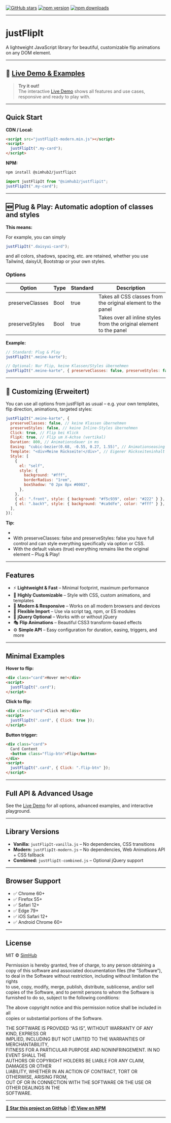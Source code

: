 [![GitHub stars](https://img.shields.io/github/stars/SimHub/justFlipIt.svg?style=social)](https://github.com/SimHub/justFlipIt)
[![npm version](https://img.shields.io/npm/v/@simhub2/justflipit.svg)](https://www.npmjs.com/package/@simhub2/justflipit)
[![npm downloads](https://img.shields.io/npm/dt/@simhub2/justflipit.svg)](https://www.npmjs.com/package/@simhub2/justflipit)

---

# justFlipIt

A lightweight JavaScript library for beautiful, customizable flip animations on any DOM element.

---

## 🚀 [Live Demo & Examples](https://SimHub.github.io/justFlipIt/)

> **Try it out!**  
> The interactive [Live Demo](https://SimHub.github.io/justFlipIt/) shows all features and use cases, responsive and ready to play with.

---

## Quick Start

**CDN / Local:**

```html
<script src="justFlipIt-modern.min.js"></script>
<script>
  justFlipIt(".my-card");
</script>
```

**NPM:**

```bash
npm install @simhub2/justflipit
```

```js
import justFlipIt from "@simhub2/justflipit";
justFlipIt(".my-card");
```

---

## 🆕 Plug & Play: Automatic adoption of classes and styles

**This means:**

For example, you can simply

```js
justFlipIt(".daisyui-card");
```

and all colors, shadows, spacing, etc. are retained, whether you use Tailwind, daisyUI, Bootstrap or your own styles.

### **Options**

| Option          | Type | Standard | Description                                                         |
| --------------- | ---- | -------- | ------------------------------------------------------------------- |
| preserveClasses | Bool | true     | Takes all CSS classes from the original element to the panel        |
| preserveStyles  | Bool | true     | Takes over all inline styles from the original element to the panel |

**Example:**

```js
// Standard: Plug & Play
justFlipIt(".meine-karte");

// Optional: Nur Flip, keine Klassen/Styles übernehmen
justFlipIt(".meine-karte", { preserveClasses: false, preserveStyles: false });
```

---

## 🎨 Customizing (Erweitert)

You can use all options from justFlipIt as usual – e.g. your own templates, flip direction, animations, targeted styles:

```js
justFlipIt(".meine-karte", {
  preserveClasses: false, // keine Klassen übernehmen
  preserveStyles: false, // keine Inline-Styles übernehmen
  Click: true, // Flip bei Klick
  FlipX: true, // Flip um X-Achse (vertikal)
  Duration: 800, // Animationsdauer in ms
  Easing: "cubic-bezier(0.68, -0.55, 0.27, 1.55)", // Animationseasing
  Template: "<div>Meine Rückseite!</div>", // Eigener Rückseiteninhalt
  Style: [
    {
      el: "self",
      style: {
        background: "#fff",
        borderRadius: "1rem",
        boxShadow: "0 2px 8px #0002",
      },
    },
    { el: ".front", style: { background: "#f5c939", color: "#222" } },
    { el: ".backY", style: { background: "#ca9dfe", color: "#fff" } },
  ],
});
```

**Tip:**

-
- With preserveClasses: false and preserveStyles: false you have full control and can style everything specifically via option or CSS.
- With the default values (true) everything remains like the original element – Plug & Play!

---

## Features

- ⚡ **Lightweight & Fast** – Minimal footprint, maximum performance
- 🎨 **Highly Customizable** – Style with CSS, custom animations, and templates
- 📱 **Modern & Responsive** – Works on all modern browsers and devices
- 🔧 **Flexible Import** – Use via script tag, npm, or ES modules
- 🎯 **jQuery Optional** – Works with or without jQuery
- 🎭 **Flip Animations** – Beautiful CSS3 transform-based effects
- ⚙️ **Simple API** – Easy configuration for duration, easing, triggers, and more

---

## Minimal Examples

**Hover to flip:**

```html
<div class="card">Hover me!</div>
<script>
  justFlipIt(".card");
</script>
```

**Click to flip:**

```html
<div class="card">Click me!</div>
<script>
  justFlipIt(".card", { Click: true });
</script>
```

**Button trigger:**

```html
<div class="card">
  Card Content
  <button class="flip-btn">Flip</button>
</div>
<script>
  justFlipIt(".card", { Click: ".flip-btn" });
</script>
```

---

## Full API & Advanced Usage

See the [Live Demo](https://SimHub.github.io/justFlipIt/) for all options, advanced examples, and interactive playground.

---

## Library Versions

- **Vanilla:** `justFlipIt-vanilla.js` – No dependencies, CSS transitions
- **Modern:** `justFlipIt-modern.js` – No dependencies, Web Animations API + CSS fallback
- **Combined:** `justFlipIt-combined.js` – Optional jQuery support

---

## Browser Support

- ✅ Chrome 60+
- ✅ Firefox 55+
- ✅ Safari 12+
- ✅ Edge 79+
- ✅ iOS Safari 12+
- ✅ Android Chrome 60+

---

## License

MIT © [SimHub](https://github.com/SimHub)

Permission is hereby granted, free of charge, to any person obtaining a copy
of this software and associated documentation files (the “Software”), to deal
in the Software without restriction, including without limitation the rights  
to use, copy, modify, merge, publish, distribute, sublicense, and/or sell  
copies of the Software, and to permit persons to whom the Software is  
furnished to do so, subject to the following conditions:

The above copyright notice and this permission notice shall be included in all  
copies or substantial portions of the Software.

THE SOFTWARE IS PROVIDED “AS IS”, WITHOUT WARRANTY OF ANY KIND, EXPRESS OR  
IMPLIED, INCLUDING BUT NOT LIMITED TO THE WARRANTIES OF MERCHANTABILITY,  
FITNESS FOR A PARTICULAR PURPOSE AND NONINFRINGEMENT. IN NO EVENT SHALL THE  
AUTHORS OR COPYRIGHT HOLDERS BE LIABLE FOR ANY CLAIM, DAMAGES OR OTHER  
LIABILITY, WHETHER IN AN ACTION OF CONTRACT, TORT OR OTHERWISE, ARISING FROM,  
OUT OF OR IN CONNECTION WITH THE SOFTWARE OR THE USE OR OTHER DEALINGS IN THE  
SOFTWARE.

---

**[🌟 Star this project on GitHub](https://github.com/SimHub/justFlipIt)** | **[📦 View on NPM](https://www.npmjs.com/package/@simhub2/justflipit)**

---
